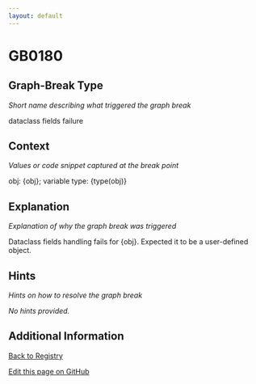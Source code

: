 ```yaml
---
layout: default
---
```

# GB0180

## Graph-Break Type
*Short name describing what triggered the graph break*

dataclass fields failure

## Context
*Values or code snippet captured at the break point*

obj: {obj}; variable type: {type(obj)}

## Explanation
*Explanation of why the graph break was triggered*

Dataclass fields handling fails for {obj}. Expected it to be a user-defined object.

## Hints
*Hints on how to resolve the graph break*

*No hints provided.*


## Additional Information

<!-- ADDITIONAL INFORMATION START - Add custom information below this line -->

<!-- ADDITIONAL INFORMATION END -->

[Back to Registry](../index.html)

[Edit this page on GitHub](https://github.com/pytorch-labs/compile-graph-break-site/edit/main/docs/gb/gb0180.md)
